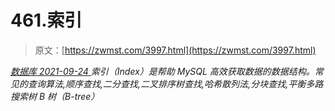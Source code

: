 <!--yml
category: 未分类
date: 0001-01-01 00:00:00
--->

# 461.索引

> 原文：[https://zwmst.com/3997.html](https://zwmst.com/3997.html)

   [ *数据库* ](https://zwmst.com/%e6%95%b0%e6%8d%ae%e5%ba%93)*[ <time datetime="2021-09-25T02:03:34+08:00"> 2021-09-24 </time> ](https://zwmst.com/3997.html)  索引（Index）是帮助 MySQL 高效获取数据的数据结构。常见的查询算法,顺序查找,二分查找,二叉排序树查找,哈希散列法,分块查找,平衡多路搜索树 B 树（B-tree）*
